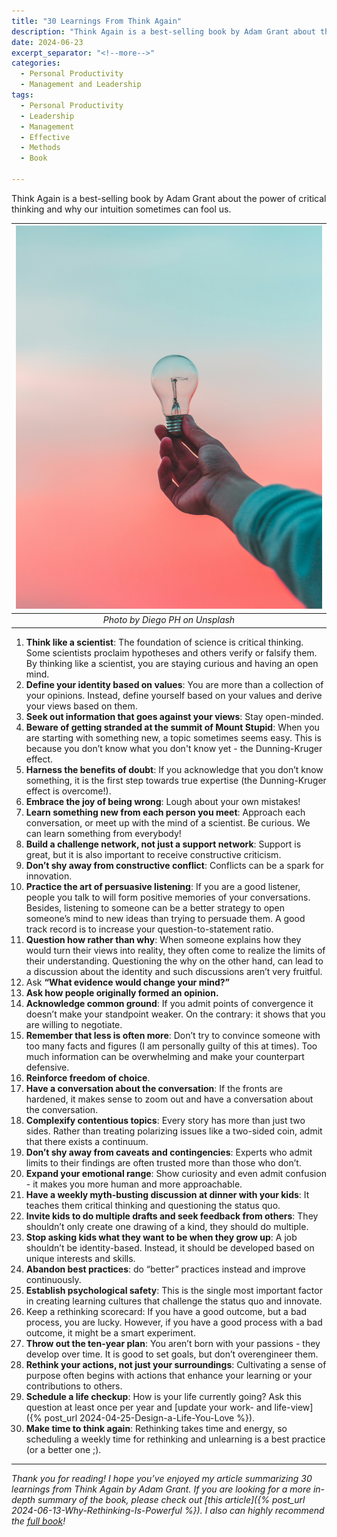 ```yaml
---
title: "30 Learnings From Think Again"
description: "Think Again is a best-selling book by Adam Grant about the power of critical thinking and why our intuition sometimes can fool us. The book is packed with valuable insights and in this article, I aim to summarize them in a short format for you."
date: 2024-06-23
excerpt_separator: "<!--more-->"
categories:
  - Personal Productivity
  - Management and Leadership
tags:
  - Personal Productivity
  - Leadership
  - Management
  - Effective
  - Methods
  - Book

---
```


Think Again is a best-selling book by Adam Grant about the power of critical thinking and why our intuition sometimes can fool us.

| ![image](/assets/images/diego-ph-lightbulb-unsplash.jpg) |
|:--:|
| *Photo by Diego PH on Unsplash* |

1. **Think like a scientist**: The foundation of science is critical thinking. Some scientists proclaim hypotheses and others verify or falsify them. By thinking like a scientist, you are staying curious and having an open mind.
2. **Define your identity based on values**: You are more than a collection of your opinions. Instead, define yourself based on your values and derive your views based on them.
3. **Seek out information that goes against your views**: Stay open-minded.
4. **Beware of getting stranded at the summit of Mount Stupid**: When you are starting with something new, a topic sometimes seems easy. This is because you don’t know what you don't know yet - the Dunning-Kruger effect.
5. **Harness the benefits of doubt**: If you acknowledge that you don’t know something, it is the first step towards true expertise (the Dunning-Kruger effect is overcome!).
6. **Embrace the joy of being wrong**: Lough about your own mistakes!
7. **Learn something new from each person you meet**: Approach each conversation, or meet up with the mind of a scientist. Be curious. We can learn something from everybody!
8. **Build a challenge network, not just a support network**: Support is great, but it is also important to receive constructive criticism.
9. **Don’t shy away from constructive conflict**: Conflicts can be a spark for innovation.
10. **Practice the art of persuasive listening**: If you are a good listener, people you talk to will form positive memories of your conversations. Besides, listening to someone can be a better strategy to open someone’s mind to new ideas than trying to persuade them. A good track record is to increase your question-to-statement ratio.
11. **Question how rather than why**: When someone explains how they would turn their views into reality, they often come to realize the limits of their understanding. Questioning the why on the other hand, can lead to a discussion about the identity and such discussions aren’t very fruitful.
12. Ask **“What evidence would change your mind?”**
13. **Ask how people originally formed an opinion.**
14. **Acknowledge common ground**: If you admit points of convergence it doesn’t make your standpoint weaker. On the contrary: it shows that you are willing to negotiate.
15. **Remember that less is often more**: Don’t try to convince someone with too many facts and figures (I am personally guilty of this at times). Too much information can be overwhelming and make your counterpart defensive.
16. **Reinforce freedom of choice**.
17. **Have a conversation about the conversation**: If the fronts are hardened, it makes sense to zoom out and have a conversation about the conversation.
18. **Complexify contentious topics**: Every story has more than just two sides. Rather than treating polarizing issues like a two-sided coin, admit that there exists a continuum.
19. **Don’t shy away from caveats and contingencies**: Experts who admit limits to their findings are often trusted more than those who don’t.
20. **Expand your emotional range**: Show curiosity and even admit confusion - it makes you more human and more approachable.
21. **Have a weekly myth-busting discussion at dinner with your kids**: It teaches them critical thinking and questioning the status quo.
22. **Invite kids to do multiple drafts and seek feedback from others**: They shouldn’t only create one drawing of a kind, they should do multiple.
23. **Stop asking kids what they want to be when they grow up**: A job shouldn’t be identity-based. Instead, it should be developed based on unique interests and skills.
24. **Abandon best practices**: do “better” practices instead and improve continuously.
25. **Establish psychological safety**: This is the single most important factor in creating learning cultures that challenge the status quo and innovate.
26. Keep a rethinking scorecard: If you have a good outcome, but a bad process, you are lucky. However, if you have a good process with a bad outcome, it might be a smart experiment.
27. **Throw out the ten-year plan**: You aren’t born with your passions - they develop over time. It is good to set goals, but don’t overengineer them.
28. **Rethink your actions, not just your surroundings**: Cultivating a sense of purpose often begins with actions that enhance your learning or your contributions to others.
29. **Schedule a life checkup**: How is your life currently going? Ask this question at least once per year and [update your work- and life-view]({% post_url 2024-04-25-Design-a-Life-You-Love %}).
30. **Make time to think again**: Rethinking takes time and energy, so scheduling a weekly time for rethinking and unlearning is a best practice (or a better one ;).

---

*Thank you for reading! I hope you’ve enjoyed my article summarizing 30 learnings from Think Again by Adam Grant. If you are looking for a more in-depth summary of the book, please check out [this article]({% post_url 2024-06-13-Why-Rethinking-Is-Powerful %}). I also can highly recommend the [full book](https://www.google.com/search?q=think+again+adam+grant)!*